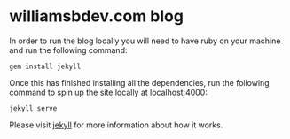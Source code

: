 # williamsbdev.com blog

In order to run the blog locally you will need to have ruby on your machine and
run the following command:

    gem install jekyll

Once this has finished installing all the dependencies, run the following
command to spin up the site locally at localhost:4000:

    jekyll serve

Please visit [jekyll](http://jekyllrb.com/) for more information about
how it works.
